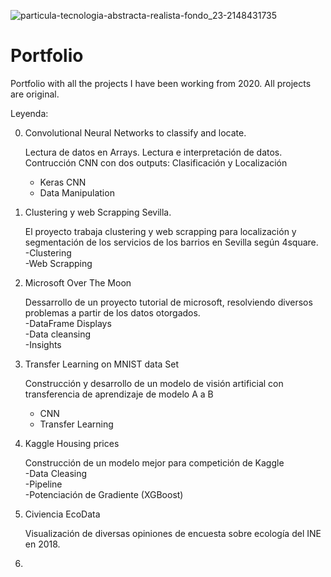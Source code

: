 ![particula-tecnologia-abstracta-realista-fondo_23-2148431735](https://user-images.githubusercontent.com/76842771/119463671-4353f900-bd42-11eb-98c1-bbd949a30630.jpg)

# Portfolio
Portfolio with all the projects I have been working from 2020.
All projects are original.

Leyenda:

0. Convolutional Neural Networks to classify and locate.

   Lectura de datos en Arrays. Lectura e interpretación de datos. Contrucción CNN con dos outputs: Clasificación y Localización
   - Keras CNN
   - Data Manipulation

1. Clustering y web Scrapping Sevilla.

   El proyecto trabaja clustering y web scrapping para localización y segmentación de los servicios de los barrios en Sevilla según 4square. \
   -Clustering \
   -Web Scrapping 

2. Microsoft Over The Moon
   
   Dessarrollo de un proyecto tutorial de microsoft, resolviendo diversos problemas a partir de los datos otorgados. \
   -DataFrame Displays\
   -Data cleansing\
   -Insights

 
3. Transfer Learning on MNIST data Set

   Construcción y desarrollo de un modelo de visión artificial con transferencia de aprendizaje de modelo A a B
   - CNN
   - Transfer Learning
 

4. Kaggle Housing prices
 
   Construcción de un modelo mejor para competición de Kaggle\
   -Data Cleasing\
   -Pipeline\
   -Potenciación de Gradiente (XGBoost)
 
5. Civiencia EcoData

   Visualización de diversas opiniones de encuesta sobre ecología del INE en 2018.
 

 6.
